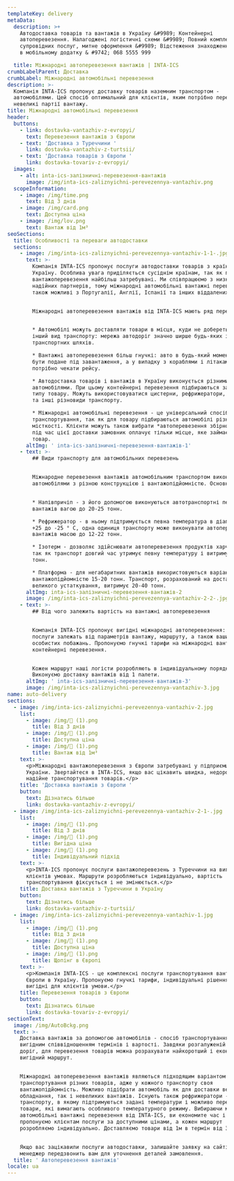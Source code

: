 ```yaml
---
templateKey: delivery
metaData:
  description: >+
    Автодоставка товарів та вантажів в Україну &#9989; Контейнерні
    автоперевезення. Налагоджені логістичні схеми &#9989; Повний комплекс
    супровідних послуг, митне оформлення &#9989; Відстеження знаходження вантажу
    в мобільному додатку & #9742; 068 5555 999

  title: Міжнародні автоперевезення вантажів | INTA-ICS
crumbLabelParent: Доставка
crumbLabel: Міжнародні автомобільні перевезення
description: >-
  Компанія INTA-ICS пропонує доставку товарів наземним транспортом -
  автомобілями. Цей спосіб оптимальний для клієнтів, яким потрібно перевезти
  невеликі партії вантажу.
title: Міжнародні автомобільні перевезення
header:
  buttons:
    - link: dostavka-vantazhiv-z-evropyi/
      text: Перевезення вантажів з Європи
    - text: 'Доставка з Туреччини '
      link: dostavka-vantazhiv-z-turtsii/
    - text: 'Доставка товарів з Європи '
      link: dostavka-tovariv-z-evropyi/
  images:
    - alt: inta-ics-залізничні-перевезення-вантажів
      image: /img/inta-ics-zaliznyichni-perevezennya-vantazhiv.png
  scopeInformation:
    - image: /img/time.png
      text: Від 3 днів
    - image: /img/card.png
      text: Доступна ціна
    - image: /img/lov.png
      text: Вантаж від 1м³
seoSections:
  title: Особливості та переваги автодоставки
  sections:
    - image: /img/inta-ics-zaliznyichni-perevezennya-vantazhiv-1-1-.jpg
      text: >-
        Компанія INTA-ICS пропонує послуги автодоставки товарів з країн Європи в
        Україну. Особлива увага приділяється сусіднім країнам, так як подібні
        вантажоперевезення найбільш затребувані. Ми співпрацюємо з низкою
        надійних партнерів, тому міжнародні автомобільні вантажні перевезення
        також можливі з Португалії, Англії, Іспанії та інших віддалених країн.


        Міжнародні автоперевезення вантажів від INTA-ICS мають ряд переваг:


        * Автомобілі можуть доставляти товари в місця, куди не добереться жоден
        інший вид транспорту: мережа автодоріг значно ширше будь-яких інших
        транспортних шляхів.

        * Вантажні автоперевезення більш гнучкі: авто в будь-який момент може
        бути подане під завантаження, а у випадку з кораблями і літаками
        потрібно чекати рейсу.

        * Автодоставка товарів і вантажів в Україну виконується різними
        автомобілями. При цьому контейнерні перевезення підбираються залежно від
        типу товару. Можуть використовуватися цистерни, рефрижератори, платформи
        та інші різновиди транспорту.

        * Міжнародні автомобільні перевезення - це універсальний спосіб
        транспортування, так як для товару підбираються автомобілі різної
        місткості. Клієнти можуть також вибрати *автоперевезення збірного типу*:
        під час цієї доставки замовник оплачує тільки місце, яке займає його
        товар.
      altImg: ' inta-ics-залізничні-перевезення-вантажів-1'
    - text: >-
        ## Види транспорту для автомобільних перевезень


        Міжнародне перевезення вантажів автомобільним транспортом виконується
        автомобілями з різною конструкцією і вантажопідйомністю. Основні з них:


        * Напівпричіп - з його допомогою виконуються автотранспортні перевезення
        вантажів вагою до 20-25 тонн.

        * Рефрижератор - в ньому підтримується певна температура в діапазоні від
        +25 до -25 ° C, одна одиниця транспорту може виконувати автоперевезення
        вантажів масою до 12-22 тонн.

        * Ізотерм - дозволяє здійснювати автоперевезення продуктів харчування,
        так як транспорт довгий час утримує певну температуру і витримує до 3-25
        тонн.

        * Платформа - для негабаритних вантажів використовуються варіанти з
        вантажопідйомністю 15-20 тонн. Транспорт, розрахований на доставку
        великого устаткування, витримує 20-40 тонн.
      altImg: inta-ics-залізничні-перевезення-вантажів-2
      image: /img/inta-ics-zaliznyichni-perevezennya-vantazhiv-2-2-.jpg
    - text: >-
        ## Від чого залежить вартість на вантажні автоперевезення


        Компанія INTA-ICS пропонує вигідні міжнародні автоперевезення: ціни на
        послуги залежать від параметрів вантажу, маршруту, а також ваших
        особистих побажань. Пропонуємо гнучкі тарифи на міжнародні вантажні та
        контейнерні перевезення.


        Кожен маршрут наші логісти розробляють в індивідуальному порядку.
        Виконуємо доставку вантажів від 1 палети.
      altImg: ' inta-ics-залізничні-перевезення-вантажів-3'
      image: /img/inta-ics-zaliznyichni-perevezennya-vantazhiv-3.jpg
name: auto-delivery
sections:
  - image: /img/inta-ics-zaliznyichni-perevezennya-vantazhiv-2.jpg
    list:
      - image: /img/ (1).png
        title: Від 3 днів
      - image: /img/ (1).png
        title: Доступна ціна
      - image: /img/ (1).png
        title: Вантаж від 1м³
    text: >-
      <p>Міжнародні вантажоперевезення з Європи затребувані у підприємців
      України. Звертайтеся в INTA-ICS, якщо вас цікавить швидка, недорога і
      надійне транспортування товарів.</p>
    title: 'Доставка вантажів з Європи '
    button:
      text: Дізнатись більше
      link: dostavka-vantazhiv-z-evropyi/
  - image: /img/inta-ics-zaliznyichni-perevezennya-vantazhiv-2-1-.jpg
    list:
      - image: /img/ (1).png
        title: Від 3 днів
      - image: /img/ (1).png
        title: Вигідна ціна
      - image: /img/ (1).png
        title: Індивідуальний підхід
    text: >-
      <p>INTA-ICS пропонує послуги вантажоперевезень з Туреччини на вигідних для
      клієнтів умовах. Маршрути розробляються індивідуально, вартість
      транспортування фіксується і не змінюється.</p>
    title: Доставка вантажів з Туреччини в Україну
    button:
      text: Дізнатись більше
      link: dostavka-vantazhiv-z-turtsii/
  - image: /img/inta-ics-zaliznyichni-perevezennya-vantazhiv-1.jpg
    list:
      - image: /img/ (1).png
        title: Від 3 днів
      - image: /img/ (1).png
        title: Доступна ціна
      - image: /img/ (1).png
        title: Щопінг в Європі
    text: >-
      <p>Компанія INTA-ICS - це комплексні послуги транспортування вантажів з
      Європи в Україну. Пропонуємо гнучкі тарифи, індивідуальні рішення і
      вигідні для клієнтів умови.</p>
    title: Перевезення товарів з Європи
    button:
      text: Дізнатись більше
      link: dostavka-tovariv-z-evropyi/
sectionText:
  image: /img/AutoBckg.png
  text: >-
    Доставка вантажів за допомогою автомобілів - спосіб транспортування з
    вигідним співвідношенням термінів і вартості. Завдяки розгалуженій мережі
    доріг, для перевезення товарів можна розрахувати найкоротший і економічно
    вигідний маршрут.


    Міжнародні автоперевезення вантажів являються підходящим варіантом для
    транспортування різних товарів, адже у кожного транспорту своя
    вантажопідйомність. Можливо підібрати автомобіль як для доставки великого
    обладнання, так і невеликих вантажів. Існують також рефрижератори - вид
    транспорту, в якому підтримуються задані температури і можливо перевозити
    товари, які вимагають особливого температурного режиму. Вибираючи міжнародні
    автомобільні вантажні перевезення від INTA-ICS, ви економите час і гроші: ми
    пропонуємо клієнтам послуги за доступними цінами, а кожен маршрут
    розробляємо індивідуально. Доставляємо товари від 1м в термін від 3 діб.


    Якщо вас зацікавили послуги автодоставки, залишайте заявку на сайті, і наш
    менеджер передзвонить вам для уточнення деталей замовлення.
  title: ' Автоперевезення вантажів'
locale: ua
---
```

